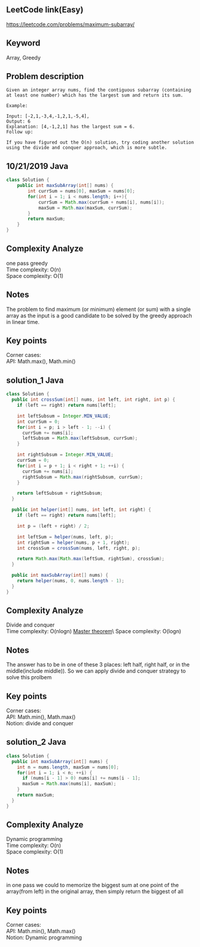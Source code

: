 ## LeetCode link(Easy)
https://leetcode.com/problems/maximum-subarray/

## Keyword
Array, Greedy

## Problem description
```
Given an integer array nums, find the contiguous subarray (containing at least one number) which has the largest sum and return its sum.

Example:

Input: [-2,1,-3,4,-1,2,1,-5,4],
Output: 6
Explanation: [4,-1,2,1] has the largest sum = 6.
Follow up:

If you have figured out the O(n) solution, try coding another solution using the divide and conquer approach, which is more subtle.
```
## 10/21/2019 Java

```java
class Solution {
    public int maxSubArray(int[] nums) {
        int currSum = nums[0], maxSum = nums[0];
        for(int i = 1; i < nums.length; i++){
            currSum = Math.max(currSum + nums[i], nums[i]);
            maxSum = Math.max(maxSum, currSum);
        }
        return maxSum;
    }
}
```

## Complexity Analyze
one pass greedy\
Time complexity: O(n)\
Space complexity: O(1)

## Notes
The problem to find maximum (or minimum) element (or sum) with a single array as the input is a good candidate to be solved by the greedy approach in linear time.

## Key points
Corner cases:\
API: Math.max(), Math.min()

## solution_1 Java

```java
class Solution {
  public int crossSum(int[] nums, int left, int right, int p) {
    if (left == right) return nums[left];

    int leftSubsum = Integer.MIN_VALUE;
    int currSum = 0;
    for(int i = p; i > left - 1; --i) {
      currSum += nums[i];
      leftSubsum = Math.max(leftSubsum, currSum);
    }

    int rightSubsum = Integer.MIN_VALUE;
    currSum = 0;
    for(int i = p + 1; i < right + 1; ++i) {
      currSum += nums[i];
      rightSubsum = Math.max(rightSubsum, currSum);
    }

    return leftSubsum + rightSubsum;
  }

  public int helper(int[] nums, int left, int right) {
    if (left == right) return nums[left];

    int p = (left + right) / 2;

    int leftSum = helper(nums, left, p);
    int rightSum = helper(nums, p + 1, right);
    int crossSum = crossSum(nums, left, right, p);

    return Math.max(Math.max(leftSum, rightSum), crossSum);
  }

  public int maxSubArray(int[] nums) {
    return helper(nums, 0, nums.length - 1);
  }
}
```

## Complexity Analyze
Divide and conquer\
Time complexity: O(nlogn) [Master theorem](https://en.wikipedia.org/wiki/Master_theorem_(analysis_of_algorithms))\
Space complexity: O(logn)

## Notes
The answer has to be in one of these 3 places: left half, right half, or in the middle(include middle)). So we can apply divide and conquer strategy to solve this prolbem

## Key points
Corner cases:\
API: Math.min(), Math.max()\
Notion: divide and conquer

## solution_2 Java

```java
class Solution {
  public int maxSubArray(int[] nums) {
    int n = nums.length, maxSum = nums[0];
    for(int i = 1; i < n; ++i) {
      if (nums[i - 1] > 0) nums[i] += nums[i - 1];
      maxSum = Math.max(nums[i], maxSum);
    }
    return maxSum;
  }
}
```

## Complexity Analyze
Dynamic programming\
Time complexity: O(n)\
Space complexity: O(1)

## Notes
in one pass we could to memorize the biggest sum at one point of the array(from left) in the original array, then simply return the biggest of all

## Key points
Corner cases:\
API: Math.min(), Math.max()\
Notion: Dynamic programming


